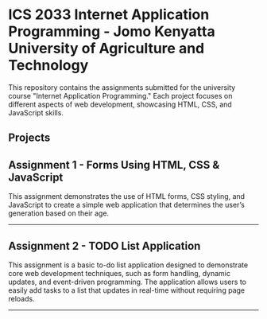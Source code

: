 # ICS 2033 Internet Application Programming - Jomo Kenyatta University of Agriculture and Technology

This repository contains the assignments submitted for the university course "Internet Application Programming." Each project focuses on different aspects of web development, showcasing HTML, CSS, and JavaScript skills.

## Projects

## Assignment 1 - Forms Using HTML, CSS & JavaScript

This assignment demonstrates the use of HTML forms, CSS styling, and JavaScript to create a simple web application that determines the user’s generation based on their age.

---

## Assignment 2 - TODO List Application

This assignment is a basic to-do list application designed to demonstrate core web development techniques, such as form handling, dynamic updates, and event-driven programming. The application allows users to easily add tasks to a list that updates in real-time without requiring page reloads.

---
